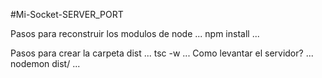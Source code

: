 #Mi-Socket-SERVER_PORT



Pasos para reconstruir los modulos de node
...
npm install
...

Pasos para crear la carpeta dist
...
tsc -w
...
Como levantar el servidor?
...
nodemon dist/
...
